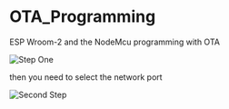 # OTA_Programming
ESP Wroom-2 and the NodeMcu programming with OTA 

![Step One](https://github.com/niwantha33/OTA_Programming/blob/master/OTAESP001.png)

then you need to select the network port 

![Second Step](https://github.com/niwantha33/OTA_Programming/blob/master/OTA002.png)
